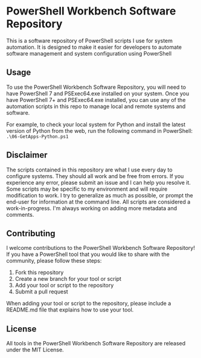 # PowerShell Workbench Software Repository

This is a software repository of PowerShell scripts I use for system automation. It is designed to make it easier for developers to automate software management and system configuration using PowerShell

## Usage

To use the PowerShell Workbench Software Repository, you will need to have PowerShell 7 and PSExec64.exe installed on your system.
Once you have PowerShell 7+ and PSExec64.exe installed, you can use any of the automation scripts in this repo to manage local and remote systems and software.

For example, to check your local system for Python and install the latest version of Python from the web, run the following command in PowerShell: `.\06-GetApps-Python.ps1`

## Disclaimer

The scripts contained in this repository are what I use every day to configure systems. They should all work and be free from errors. If you experience any error, please submit an issue and I can help you resolve it.
Some scripts may be specific to my environment and will require modification to work. I try to generalize as much as possible, or prompt the end-user for information at the command line.
All scripts are considered a work-in-progress. I'm always working on adding more metadata and comments.

## Contributing

I welcome contributions to the PowerShell Workbench Software Repository! If you have a PowerShell tool that you would like to share with the community, please follow these steps:

1. Fork this repository
2. Create a new branch for your tool or script
3. Add your tool or script to the repository
4. Submit a pull request

When adding your tool or script to the repository, please include a README.md file that explains how to use your tool.

## License

All tools in the PowerShell Workbench Software Repository are released under the MIT License.
